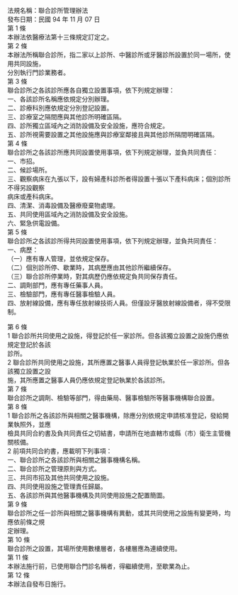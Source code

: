 法規名稱：聯合診所管理辦法  
發布日期：民國 94 年 11 月 07 日  
第 1 條  
本辦法依醫療法第十三條規定訂定之。  
第 2 條  
本辦法所稱聯合診所，指二家以上診所、中醫診所或牙醫診所設置於同一場所，使用共同設施，  
分別執行門診業務者。  
第 3 條  
聯合診所之各該診所應各自獨立設置事項，依下列規定辦理：  
一、各該診所名稱應依規定分別辦理。  
二、診療科別應依規定分別登記設置。  
三、診療室之隔間應與其他診所明確區隔。  
四、診所獨立區域內之消防設備及安全設施，應符合規定。  
五、診所視需要設置之其他設施應與診療室鄰接且與其他診所隔間明確區隔。  
第 4 條  
聯合診所之各該診所應共同設置使用事項，依下列規定辦理，並負共同責任：  
一、市招。  
二、候診場所。  
三、觀察病床在九張以下，設有婦產科診所者得設置十張以下產科病床；個別診所不得另設觀察  
病床或產科病床。  
四、清潔、消毒設備及醫療廢棄物處理。  
五、共同使用區域內之消防設備及安全設施。  
六、緊急供電設備。  
第 5 條  
聯合診所之各該診所得共同設置使用事項，依下列規定辦理，並負共同責任：  
一、病歷：  
（一）應有專人管理，並依規定保存。  
（二）個別診所停、歇業時，其病歷應由其他診所繼續保存。  
（三）聯合診所停業時，對其病歷仍應依規定負共同保存責任。  
二、調劑部門，應有專任藥事人員。  
三、檢驗部門，應有專任醫事檢驗人員。  
四、放射線設備，應有專任放射線技術人員。但僅設牙醫放射線設備者，得不受限制。  


第 6 條  
1 聯合診所共同使用之設施，得登記於任一家診所。但各該獨立設置之設施仍應依規定登記於各該  
診所。  
2 聯合診所共同使用之設施，其所應置之醫事人員得登記執業於任一家診所。但各該獨立設置之設  
施，其所應置之醫事人員仍應依規定登記執業於各該診所。  
第 7 條  
聯合診所之調劑、檢驗等部門，得由藥局、醫事檢驗所等醫事機構聯合設置。  
第 8 條  
1 聯合診所之各該診所與相關之醫事機構，除應分別依規定申請核准登記，發給開業執照外，並應  
檢具共同合約書及負共同責任之切結書，申請所在地直轄市或縣（市）衛生主管機關核備。  
2 前項共同合約書，應載明下列事項：  
一、聯合診所之各該診所與相關之醫事機構名稱。  
二、聯合診所之管理原則與方式。  
三、共同市招及其他共同使用之設施。  
四、共同使用設施之管理責任歸屬。  
五、各該診所與其他醫事機構及共同使用設施之配置簡圖。  
第 9 條  
聯合診所之任一診所與相關之醫事機構有異動，或其共同使用之設施有變更時，均應依前條之規  
定辦理。  
第 10 條  
聯合診所之設置，其場所使用數樓層者，各樓層應為連續使用。  
第 11 條  
本辦法施行前，已使用聯合門診名稱者，得繼續使用，至歇業為止。  
第 12 條  
本辦法自發布日施行。  



